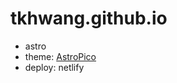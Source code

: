 # tkhwang.github.io

* astro
* theme: [AstroPico](https://github.com/san-ghun/astro-pico)
* deploy: netlify